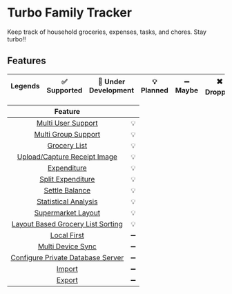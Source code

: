 # Turbo Family Tracker

Keep track of household groceries, expenses, tasks, and chores. Stay turbo!!

## Features

| Legends | :white_check_mark: Supported | :construction: Under Development | :bulb: Planned | :heavy_minus_sign: Maybe | :heavy_multiplication_x: Dropped | :x: Not Supported |
|:-------:|:----------------------------:|:--------------------------------:|:--------------:|:------------------------:|:--------------------------------:|:------------------|

|                            Feature                             |                    |
|:--------------------------------------------------------------:|:------------------:|
|          [Multi User Support](docs/technical/users)          |       :bulb:       |
|             [Multi Group Support](./docs/group.md)             |       :bulb:       |
|              [Grocery List](./docs/groceries.md)               |       :bulb:       |
|    [Upload/Capture Receipt Image](./docs/receipt_image.md)     |       :bulb:       |
|              [Expenditure](./docs/expenditure.md)              |       :bulb:       |
|        [Split Expenditure](./docs/expenditure.md#Split)        |       :bulb:       |
|         [Settle Balance](./docs/expenditure.md#Settle)         |       :bulb:       |
|     [Statistical Analysis](./docs/statistical_analysis.md)     |       :bulb:       |
|          [Supermarket Layout](./docs/shop_layout.md)           |       :bulb:       |
| [Layout Based Grocery List Sorting](./docs/groceries.md#sort)  |       :bulb:       |
|              [Local First](./docs/local_first.md)              | :heavy_minus_sign: |
|       [Multi Device Sync](./docs/local_databse.md#sync)        | :heavy_minus_sign: |
| [Configure Private Database Server](./docs/private_databse.md) | :heavy_minus_sign: |
|                   [Import](./docs/import.md)                   | :heavy_minus_sign: |
|                   [Export](./docs/export.md)                   | :heavy_minus_sign: |